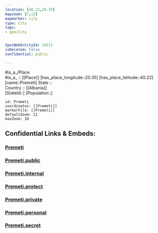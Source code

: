```yaml
---
location: [40.22,20.35] 
mapzoom: [7,12] 
mapmarker: city 
type: City
tags:
- geo/City


SpocWebEntityId: 33511
isDeleted: false
confidential: public

---
```

#is_a_/Place  
#is_a_ :: [[Place]] 
[has_place_longitude::20.35] 
[has_place_latitude::40.22] 
[name::Premeti] 
State ::  
Country :: [[Albania]]  
[StateId::] 
[Population::] 



```leaflet
id: Premeti
coordinates: [[Premeti]] 
markerFile: [[Premeti]] 
defaultZoom: 11 
maxZoom: 18
```


## Confidential Links & Embeds: 

### [Premeti](/_Standards/Earth/Continent/Europe/Europe~South/Albania/Counties~Albania/Gjirokastër/City/Premeti.md) 

### [Premeti.public](/_public/Earth/Continent/Europe/Europe~South/Albania/Counties~Albania/Gjirokastër/City/Premeti.public.md) 

### [Premeti.internal](/_internal/Earth/Continent/Europe/Europe~South/Albania/Counties~Albania/Gjirokastër/City/Premeti.internal.md) 

### [Premeti.protect](/_protect/Earth/Continent/Europe/Europe~South/Albania/Counties~Albania/Gjirokastër/City/Premeti.protect.md) 

### [Premeti.private](/_private/Earth/Continent/Europe/Europe~South/Albania/Counties~Albania/Gjirokastër/City/Premeti.private.md) 

### [Premeti.personal](/_personal/Earth/Continent/Europe/Europe~South/Albania/Counties~Albania/Gjirokastër/City/Premeti.personal.md) 

### [Premeti.secret](/_secret/Earth/Continent/Europe/Europe~South/Albania/Counties~Albania/Gjirokastër/City/Premeti.secret.md)


